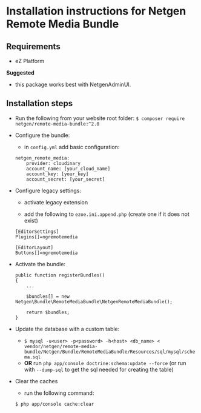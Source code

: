 # Installation instructions for Netgen Remote Media Bundle

## Requirements

* eZ Platform

**Suggested**
* this package works best with NetgenAdminUI.

## Installation steps

* Run the following from your website root folder:
	`$ composer require netgen/remote-media-bundle:^2.0`
  
* Configure the bundle:
    * in `config.yml` add basic configuration:
    ```
    netgen_remote_media:
        provider: cloudinary
        account_name: [your_cloud_name]
        account_key: [your_key]
        account_secret: [your_secret]
    ```
    
* Configure legacy settings:
    * activate legacy extension
    
    * add the following to `ezoe.ini.append.php` (create one if it does not exist)
    ```
    [EditorSettings]
    Plugins[]=ngremotemedia
    
    [EditorLayout]
    Buttons[]=ngremotemedia
    ```
    
* Activate the bundle:
    ```
    public function registerBundles()
    {
        ...
    
        $bundles[] = new Netgen\Bundle\RemoteMediaBundle\NetgenRemoteMediaBundle();
    
        return $bundles;
    }
    ```
    
* Update the database with a custom table:
	* `$ mysql -u<user> -p<password> -h<host> <db_name> < vendor/netgen/remote-media-bundle/Netgen/Bundle/RemoteMediaBundle/Resources/sql/mysql/schema.sql`
    * **OR** run `php app/console doctrine:schema:update --force` (or run with `--dump-sql` to get the sql needed for creating the table)

* Clear the caches
    * run the following command:
    ```
    $ php app/console cache:clear
    ```
